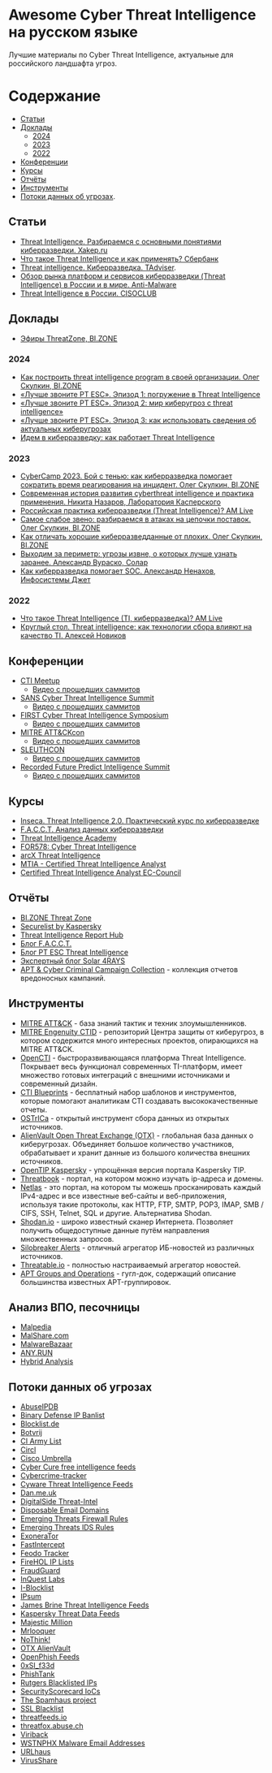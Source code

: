 # Awesome Cyber Threat Intelligence на русском языке

Лучшие материалы по Cyber Threat Intelligence, актуальные для российского ландшафта угроз.

# Содержание
* [Статьи](#статьи)
* [Доклады](#доклады)
  * [2024](#2024)
  * [2023](#2023)
  * [2022](#2022)
* [Конференции](#конференции) 
* [Курсы](#курсы)
* [Отчёты](#отчёты)
* [Инструменты](#инструменты)
* [Потоки данных об угрозах](#Потоки-данных-об-угрозах).

## Статьи
* [Threat Intelligence. Разбираемся с основными понятиями киберразведки. Xakep.ru](https://xakep.ru/2023/07/04/threat-intelligence/)
*	[Что такое Threat Intelligence и как применять? Сбербанк](http://www.sberbank.ru/ru/person/kibrary/articles/chto_takoe_threat_intelligence)
*	[Threat intelligence. Киберразведка. TAdviser](https://www.tadviser.ru/index.php/%D0%A1%D1%82%D0%B0%D1%82%D1%8C%D1%8F:Threat_intelligence_TI_%D0%BA%D0%B8%D0%B1%D0%B5%D1%80%D1%80%D0%B0%D0%B7%D0%B2%D0%B5%D0%B4%D0%BA%D0%B0).
*	[Обзор рынка платформ и сервисов киберразведки (Threat Intelligence) в России и в мире. Anti-Malware](https://www.anti-malware.ru/analytics/Market_Analysis/Threat-Intelligence)
*	[Threat Intelligence в России. CISOCLUB](https://cisoclub.ru/threat-intelligence-v-rossii/)
## Доклады
* [Эфиры ThreatZone, BI.ZONE](https://bi.zone/expertise/threat-zone/)
### 2024
*	[Как построить threat intelligence program в своей организации. Олег Скулкин, BI.ZONE](https://www.youtube.com/watch?v=w35KrnTIGrU&ab_channel=PositiveEvents)
*	[«Лучше звоните PT ESC». Эпизод 1: погружение в Threat Intelligence](https://rutube.ru/video/927b8071a9017c53e5decf766fb85f48/?r=wd)
*	[«Лучше звоните PT ESC». Эпизод 2: мир киберугроз с threat intelligence»](https://rutube.ru/video/1cf2244c25904cbb12a1cbb870f6ad64/?r=wd)
*	[«Лучше звоните PT ESC». Эпизод 3: как использовать сведения об актуальных киберугрозах](https://rutube.ru/video/59fc6e3abb4f7148cfc984af1ff5917f/?r=wd)
*	[Идем в киберразведку: как работает Threat Intelligence](https://rutube.ru/video/cd182700fdb82cd2b6825db5adff3e8c/?r=wd)
### 2023
*	[CyberCamp 2023. Бой с тенью: как киберразведка помогает сократить время реагирования на инцидент. Олег Скулкин, BI.ZONE](https://www.youtube.com/watch?v=CutAmBVwON4&list=PLVb9C2cD47iwEygcNH8SzWZ95aD2sYTlX&index=17&ab_channel=%D0%98%D0%BD%D1%84%D0%BE%D1%81%D0%B8%D1%81%D1%82%D0%B5%D0%BC%D1%8B%D0%94%D0%B6%D0%B5%D1%82)
*	[Современная история развития cyberthreat intelligence и практика применения. Никита Назаров, Лаборатория Касперского](https://www.youtube.com/watch?v=X9Clsb_M95U&list=PL-PDZMPQHOz9__o8K1lMAlQXr1RjXu6wS&index=91&ab_channel=PositiveEvents)
*	[Российская практика киберразведки (Threat Intelligence)? AM Live](https://www.youtube.com/watch?v=xvSzU4Hycoc&ab_channel=AMLive)
*	[Самое слабое звено: разбираемся в атаках на цепочки поставок. Олег Скулкин, BI.ZONE](https://www.youtube.com/watch?v=twaJcdyWyNw&list=PL0xCSYnG_iTtJe2V6PQqamBF73n7-f1Nr&index=4&ab_channel=OFFZONEMOSCOW)
*	[Как отличать хорошие киберразведданные от плохих. Олег Скулкин, BI.ZONE](https://vk.com/video/@forumsoc?z=video-221945088_456239154%2Fpl_-221945088_2)
*	[Выходим за периметр: угрозы извне, о которых лучше узнать заранее. Александр Вураско, Солар](https://vk.com/video/@forumsoc?z=video-221945088_456239153%2Fclub221945088%2Fpl_-221945088_2)
*	[Как киберразведка помогает SOC. Александр Ненахов, Инфосистемы Джет](https://vk.com/video/@forumsoc?z=video-221945088_456239155%2Fpl_-221945088_2)
### 2022
*	[Что такое Threat Intelligence (TI, киберразведка)? AM Live](https://www.youtube.com/watch?v=u65NalvLffk&ab_channel=AMLive)
*	[Круглый стол. Threat intelligence: как технологии сбора влияют на качество TI. Алексей Новиков](https://rutube.ru/video/b148bf600eca085948a03debabeed90c/?r=wd)
## Конференции
* [CTI Meetup](https://inseca.tech/cti-meetup)
  * [Видео с прошедших саммитов](https://www.youtube.com/watch?v=RpmA0ohSfGo) 
* [SANS Cyber Threat Intelligence Summit](https://www.sans.org/CTI-Summit)
  * [Видео с прошедших саммитов](https://www.youtube.com/c/SANSDigitalForensics)
* [FIRST Cyber Threat Intelligence Symposium](https://www.first.org/events/colloquia/)
  * [Видео с прошедших саммитов](https://www.youtube.com/@FIRSTdotorg)
* [MITRE ATT&CKcon](https://attack.mitre.org/resources/attackcon/)
  * [Видео с прошедших саммитов](https://attack.mitre.org/resources/attackcon/)
* [SLEUTHCON](https://www.sleuthcon.com/)
  * [Видео с прошедших саммитов](https://www.youtube.com/@sleuthcon/videos)
* [Recorded Future Predict Intelligence Summit](https://predict.recordedfuture.com/event/59749d39-2714-4e02-9649-d3c312b850ae/summary)
  * [Видео с прошедших саммитов](https://fast.wistia.com/embed/channel/9qvq0t0zhc?wchannelid=9qvq0t0zhc)
## Курсы
*	[Inseca. Threat Intelligence 2.0. Практический курс по киберразведке](https://inseca.tech/threat-intelligence-training)
*	[F.A.C.C.T. Анализ данных киберразведки](https://www.facct.ru/cybersecurity-education/technical-training-programs/threat-intelligence-analyst/)
*	[Threat Intelligence Academy](https://school.threatintel.academy/courses/cti)
*	[FOR578: Cyber Threat Intelligence](https://www.sans.org/cyber-security-courses/cyber-threat-intelligence/)
*	[ arcX Threat Intelligence](https://arcx.io/)
*	[MTIA - Certified Threat Intelligence Analyst](https://www.mosse-institute.com/certifications/mtia-certified-threat-intelligence-analyst.html#)
*	[Certified Threat Intelligence Analyst EC-Council](https://www.eccouncil.org/train-certify/certified-threat-intelligence-analyst-ctia/)
## Отчёты
* [BI.ZONE Threat Zone](https://bi.zone/expertise/threat-zone/)
* [Securelist by Kaspersky](https://securelist.ru/)
* [Threat Intelligence Report Hub](https://t.me/aptreports)
* [Блог F.A.C.C.T.](https://www.facct.ru/blog/)
* [Блог PT ESC Threat Intelligence](https://www.ptsecurity.com/ru-ru/research/pt-esc-threat-intelligence/)
* [Экспертный блог Solar 4RAYS](https://rt-solar.ru/solar-4rays/blog/)
* [APT & Cyber Criminal Campaign Collection](https://github.com/CyberMonitor/APT_CyberCriminal_Campagin_Collections) - коллекция отчетов вредоносных кампаний.
## Инструменты
* [MITRE ATT&CK](https://attack.mitre.org/) - база знаний тактик и техник злоумышленников.
* [MITRE Engenuity CTID](https://github.com/center-for-threat-informed-defense) - репозиторий Центра защиты от киберугроз, в котором содержится много интересных проектов, опирающихся на MITRE ATT&CK.
* [OpenCTI](https://filigran.io/solutions/open-cti/) - быстроразвивающаяся платформа Threat Intelligence. Покрывает весь функционал современных TI-платформ, имеет множество готовых интеграций с внешними источниками и современный дизайн.
* [CTI Blueprints](https://github.com/center-for-threat-informed-defense/cti-blueprints) - бесплатный набор шаблонов и инструментов, которые помогают аналитикам CTI создавать высококачественные отчеты.
* [OSTrICa](https://github.com/Ptr32Void/OSTrICa) - открытый инструмент сбора данных из открытых источников.
* [AlienVault Open Threat Exchange (OTX)](https://otx.alienvault.com/dashboard/new) - глобальная база данных о киберугрозах. Объединяет большое количество участников, обрабатывает и хранит данные из большого количества внешних источников.
* [OpenTIP Kaspersky](https://opentip.kaspersky.com/) - упрощённая версия портала Kaspersky TIP.
* [Threatbook](https://threatbook.io/) - портал, на котором можно изучать ip-адреса и домены.
* [Netlas](https://netlas.io/) - это портал, на котором ты можешь просканировать каждый IPv4-адрес и все известные веб-сайты и веб-приложения, используя такие протоколы, как HTTP, FTP, SMTP, POP3, IMAP, SMB / CIFS, SSH, Telnet, SQL и другие. Альтернатива Shodan.
* [Shodan.io](Shodan.io) - широко известный сканер Интернета. Позволяет получить общедоступные данные путём направления множественных запросов.
* [Silobreaker Alerts](https://www.silobreaker.com/alerts/weekly-cyber-round-up/) - отличный агрегатор ИБ-новостей из различных источников.
* [Threatable.io](https://www.threatable.io/) - полностью настраиваемый агрегатор новостей.
* [APT Groups and Operations](https://docs.google.com/spreadsheets/u/1/d/1H9_xaxQHpWaa4O_Son4Gx0YOIzlcBWMsdvePFX68EKU/pubhtml#) - гугл-док, содержащий описание большинства известных APT-группировок.
## Анализ ВПО, песочницы
* [Malpedia](https://malpedia.caad.fkie.fraunhofer.de/)
* [MalShare.com](https://malshare.com/)
* [MalwareBazaar](https://bazaar.abuse.ch/)
* [ANY.RUN](https://any.run/)
* [Hybrid Analysis](https://www.hybrid-analysis.com/)
## Потоки данных об угрозах
* [AbuseIPDB](https://www.abuseipdb.com/)
* [Binary Defense IP Banlist](https://www.binarydefense.com/banlist.txt)
* [Blocklist.de](https://www.blocklist.de/en/index.html)
* [Botvrij](https://www.botvrij.eu/)
* [CI Army List](https://cinsscore.com/list/ci-badguys.txt)
* [Circl](https://www.circl.lu/)
* [Cisco Umbrella](https://s3-us-west-1.amazonaws.com/umbrella-static/index.html)
* [Cyber Cure free intelligence feeds](https://www.cybercure.ai/)
* [Cybercrime-tracker](https://cybercrime-tracker.net/)
* [Cyware Threat Intelligence Feeds](https://cyware.com/resources/threat-intel-feeds)
* [Dan.me.uk](https://www.dan.me.uk/tornodes)
* [DigitalSide Threat-Intel](https://osint.digitalside.it/)
* [Disposable Email Domains](https://github.com/disposable-email-domains/disposable-email-domains)
* [Emerging Threats Firewall Rules](https://rules.emergingthreats.net/fwrules/)
* [Emerging Threats IDS Rules](https://rules.emergingthreats.net/blockrules/)
* [ExoneraTor](https://metrics.torproject.org/exonerator.html)
* [FastIntercept](https://intercept.sh/threatlists/)
* [Feodo Tracker](https://feodotracker.abuse.ch/)
* [FireHOL IP Lists](https://iplists.firehol.org/)
* [FraudGuard](https://fraudguard.io/)
* [InQuest Labs](https://labs.inquest.net/)
* [I-Blocklist](https://www.iblocklist.com/lists)
* [IPsum](https://raw.githubusercontent.com/stamparm/ipsum/master/ipsum.txt)
* [James Brine Threat Intelligence Feeds](https://jamesbrine.com.au/)
* [Kaspersky Threat Data Feeds](https://support.kaspersky.com/datafeeds)
* [Majestic Million](https://majestic.com/reports/majestic-million)
* [Mrlooquer](https://iocfeed.mrlooquer.com/)
* [NoThink!](https://www.nothink.org/)
* [OTX AlienVault](https://otx.alienvault.com/)
* [OpenPhish Feeds](https://openphish.com/phishing_feeds.html)
* [0xSI_f33d](https://feed.seguranca-informatica.pt/index.php)
* [PhishTank](https://www.phishtank.com/developer_info.php)
* [Rutgers Blacklisted IPs](https://report.cs.rutgers.edu/mrtg/drop/dropstat.cgi?start=-86400)
* [SecurityScorecard IoCs](https://github.com/securityscorecard/SSC-Threat-Intel-IoCs)
* [The Spamhaus project](https://www.spamhaus.org/)
* [SSL Blacklist](https://sslbl.abuse.ch/)
* [threatfeeds.io](https://threatfeeds.io/)
* [threatfox.abuse.ch](https://threatfox.abuse.ch/)
* [Viriback](https://viriback.com/)
* [WSTNPHX Malware Email Addresses](https://raw.githubusercontent.com/WSTNPHX/scripts-n-tools/master/malware-email-addresses.txt)
* [URLhaus](https://urlhaus.abuse.ch/)
* [VirusShare](https://virusshare.com/)
